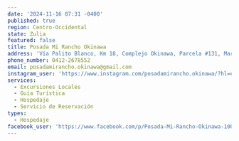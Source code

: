 ```yaml
---
date: '2024-11-16 07:31 -0400'
published: true
region: Centro-Occidental
state: Zulia
featured: false
title: Posada Mi Rancho Okinawa
address: 'Vía Palito Blanco, Km 18, Complejo Okinawa, Parcela #131, Maracaibo, Venezuela'
phone_number: 0412-2678552
email: posadamirancho.okinawa@gmail.com
instagram_user: 'https://www.instagram.com/posadamirancho.okinawa/?hl=es'
services:
  - Excursiones Locales
  - Guía Turística
  - Hospedaje
  - Servicio de Reservación
types:
  - Hospedaje
facebook_user: 'https://www.facebook.com/p/Posada-Mi-Rancho-Okinawa-100080038361909/'
---
```


